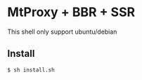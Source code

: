 # MtProxy + BBR + SSR

This shell only support ubuntu/debian

## Install
```bash
$ sh install.sh
```
